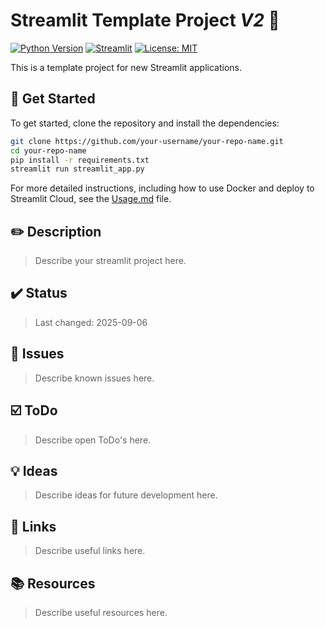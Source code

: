 <!-- markdownlint-disable MD026 -->
# Streamlit Template Project _V2_ :page_with_curl:

[![Python Version](https://img.shields.io/badge/Python-3.11-blue.svg)](https://www.python.org/downloads/release/python-3110/)
[![Streamlit](https://img.shields.io/badge/Streamlit-1.38.0-red.svg)](https://www.streamlit.io/)
[![License: MIT](https://img.shields.io/badge/License-MIT-yellow.svg)](https://opensource.org/licenses/MIT)

This is a template project for new Streamlit applications.

## :rocket: Get Started

To get started, clone the repository and install the dependencies:

```bash
git clone https://github.com/your-username/your-repo-name.git
cd your-repo-name
pip install -r requirements.txt
streamlit run streamlit_app.py
```

For more detailed instructions, including how to use Docker and deploy to Streamlit Cloud, see the [Usage.md](Usage.md) file.

## :pencil2: Description

> Describe your streamlit project here.

## :heavy_check_mark: Status

> Last changed: 2025-09-06

## :bug: Issues

> Describe known issues here.

## :ballot_box_with_check: ToDo

> Describe open ToDo's here.

## :bulb: Ideas

> Describe ideas for future development here.

## :link: Links

> Describe useful links here.

## :books: Resources

> Describe useful resources here.
